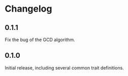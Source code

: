 # Changelog

## 0.1.1

Fix the bug of the GCD algorithm.

## 0.1.0

Initial release, including several common trait definitions.
